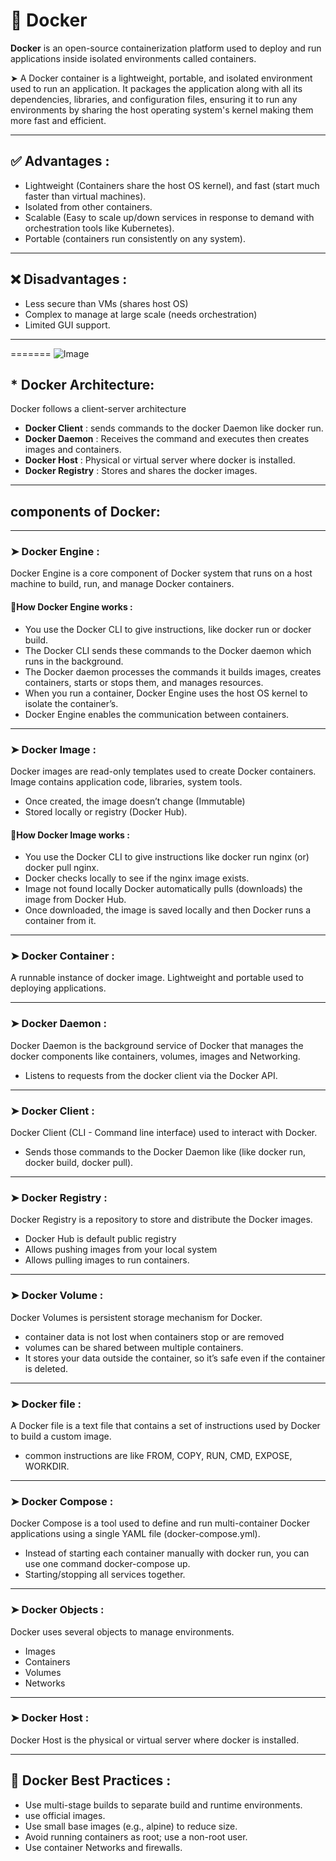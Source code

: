 # 🐳 Docker

**Docker** is an open-source containerization platform used to deploy and run applications inside isolated environments called containers.

➤ A Docker container is a lightweight, portable, and isolated environment used to run an application. It packages the application along with all its dependencies, libraries, and configuration files, ensuring it to run any environments by sharing the host operating system's kernel making them more fast and efficient.

---

## ✅ Advantages :

- Lightweight (Containers share the host OS kernel), and fast (start much faster than virtual machines).  
- Isolated from other containers.  
- Scalable (Easy to scale up/down services in response to demand with orchestration tools like Kubernetes).  
- Portable (containers run consistently on any system).

---

## ❌ Disadvantages :

- Less secure than VMs (shares host OS)  
- Complex to manage at large scale (needs orchestration)  
- Limited GUI support.
---
 
=======
 ![Image](https://github.com/user-attachments/assets/815ec490-1772-4c70-8947-446c606f18df)

## * Docker Architecture: 
Docker follows a client-server architecture  
- **Docker Client** : sends commands to the docker Daemon like docker run.  
- **Docker Daemon** : Receives the command and executes then creates images and containers.  
- **Docker Host**   : Physical or virtual server where docker is installed.  
- **Docker Registry** : Stores and shares the docker images.  

---

## components of Docker:

---

### ➤ Docker Engine :
Docker Engine is a core component of Docker system that runs on a host machine to build, run, and manage Docker containers.

#### 🤔How Docker Engine works : 

- You use the Docker CLI to give instructions, like docker run or docker build.  
- The Docker CLI sends these commands to the Docker daemon which runs in the background.  
- The Docker daemon processes the commands it builds images, creates containers, starts or stops them, and manages resources.  
- When you run a container, Docker Engine uses the host OS kernel to isolate the container’s.  
- Docker Engine enables the communication between containers.

---

### ➤ Docker Image :
Docker images are read-only templates used to create Docker containers. Image contains application code, libraries, system tools.  
- Once created, the image doesn’t change (Immutable)  
- Stored locally or registry (Docker Hub).

#### 🤔How Docker Image works : 

- You use the Docker CLI to give instructions like docker run nginx (or) docker pull nginx.  
- Docker checks locally to see if the nginx image exists.  
- Image not found locally Docker automatically pulls (downloads) the image from Docker Hub.  
- Once downloaded, the image is saved locally and then Docker runs a container from it.

---

### ➤ Docker Container :
A runnable instance of docker image. Lightweight and portable used to deploying applications.

---

### ➤ Docker Daemon :
Docker Daemon is the background service of Docker that manages the docker components like containers, volumes, images and Networking.  
- Listens to requests from the docker client via the Docker API.

---

### ➤ Docker Client :
Docker Client (CLI - Command line interface) used to interact with Docker.  
- Sends those commands to the Docker Daemon like (like docker run, docker build, docker pull).

---

### ➤ Docker Registry :
Docker Registry is a repository to store and distribute the Docker images.  
- Docker Hub is default public registry  
- Allows pushing images from your local system  
- Allows pulling images to run containers.

---

### ➤ Docker Volume :
Docker Volumes is persistent storage mechanism for Docker.  
- container data is not lost when containers stop or are removed  
- volumes can be shared between multiple containers.  
- It stores your data outside the container, so it’s safe even if the container is deleted.

---

### ➤ Docker file :
A Docker file is a text file that contains a set of instructions used by Docker to build a custom image.  
- common instructions are like FROM, COPY, RUN, CMD, EXPOSE, WORKDIR.

---

### ➤ Docker Compose :
Docker Compose is a tool used to define and run multi-container Docker applications using a single YAML file (docker-compose.yml).  
- Instead of starting each container manually with docker run, you can use one command docker-compose up.  
- Starting/stopping all services together.

---

### ➤ Docker Objects :
Docker uses several objects to manage environments.  
- Images  
- Containers  
- Volumes  
- Networks

---

### ➤ Docker Host :
Docker Host is the physical or virtual server where docker is installed.

---

## 🔐 Docker Best Practices :
- Use multi-stage builds to separate build and runtime environments.  
- use official images.  
- Use small base images (e.g., alpine) to reduce size.  
- Avoid running containers as root; use a non-root user.  
- Use container Networks and firewalls.


